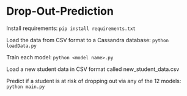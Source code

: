 # Drop-Out-Prediction

Install requirements:
```pip install requirements.txt```

Load the data from CSV format to a Cassandra database:
```python loadData.py```

Train each model:
```python <model name>.py```

Load a new student data in CSV format called new_student_data.csv

Predict if a student is at risk of dropping out via any of the 12 models:
```python main.py```
